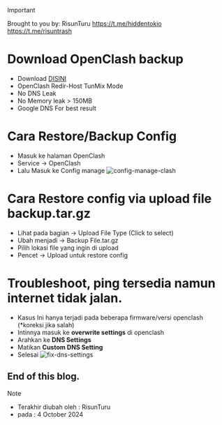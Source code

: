 > [!IMPORTANT]
> Brought to you by: RisunTuru
> https://t.me/hiddentokio
> https://t.me/risuntrash

# Download OpenClash backup
- Download [DISINI](https://github.com/risunCode/RISUN_Config_OWRT/releases/download/oktober-update-24/oct-Risun-OpenClash.tar.tar.gz)
- OpenClash Redir-Host TunMix Mode
- No DNS Leak
- No Memory leak > 150MB
- Google DNS For best result
 
# Cara Restore/Backup Config 
- Masuk ke halaman OpenClash
- Service -> OpenClash
- Lalu Masuk ke Config manage
![config-manage-clash](https://github.com/user-attachments/assets/4f137cda-3b92-424d-a443-872f27d3bc62)

# Cara Restore config via upload file backup.tar.gz
- Lihat pada bagian -> Upload File Type (Click to select)
- Ubah menjadi -> Backup File.tar.gz
- Pilih lokasi file yang ingin di upload
- Pencet -> Upload untuk restore config

# Troubleshoot, ping tersedia namun internet tidak jalan.
- Kasus Ini hanya terjadi pada beberapa firmware/versi openclash (*koreksi jika salah)
- Intinnya masuk ke **overwrite settings** di openclash
- Arahkan ke **DNS Settings**
- Matikan **Custom DNS Setting**
- Selesai
![fix-dns-settings](https://github.com/user-attachments/assets/a200aeb5-f49a-4d36-925d-9214ad8683a7)


## End of this blog.
> [!NOTE]
> - Terakhir diubah oleh : RisunTuru
> - pada : 4 October 2024
